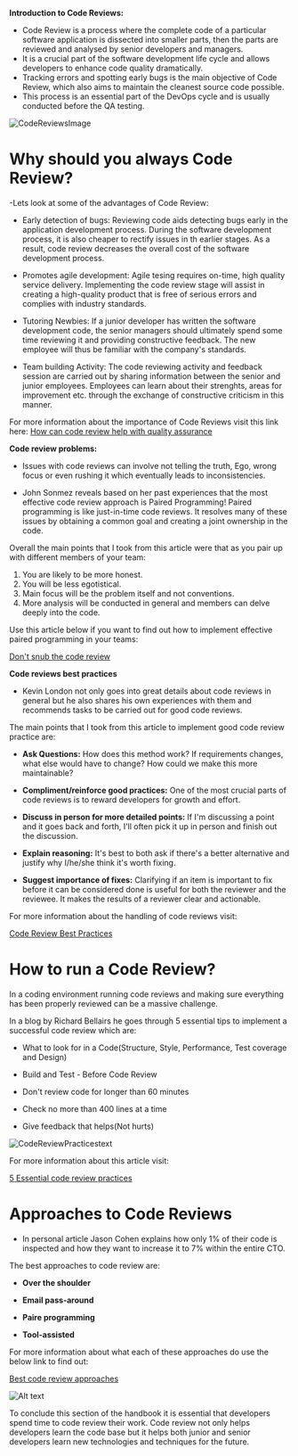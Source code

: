 **Introduction to Code Reviews:**

- Code Review is a process where the complete code of a particular software application is dissected into smaller parts, then the parts are reviewed and analysed by senior developers and managers.
- It is a crucial part of the software development life cycle and allows developers to enhance code quality dramatically.
- Tracking errors and spotting early bugs is the main objective of Code Review, which also aims to maintain the cleanest source code possible.
- This process is an essential part of the DevOps cycle and is usually conducted before the QA testing.

![CodeReviewsImage](codeReviewsImage.jpg)


# Why should you always Code Review?

-Lets look at some of the advantages of Code Review:

- Early detection of bugs: Reviewing code aids detecting bugs early in the application development process. During the software development process, it is also cheaper to rectify issues in th earlier stages. As a result, code review decreases the overall cost of the software development process.

- Promotes agile development: Agile tesing requires on-time, high quality service delivery. Implementing the code review stage will assist in creating a high-quality product that is free of serious errors and complies with industry standards.

- Tutoring Newbies: If a junior developer has written the software development code, the senior managers should ultimately spend some time reviewing it and providing constructive feedback. The new employee will thus be familiar with the company's standards.

- Team building Activity: The code reviewing activity and feedback session are carried out by sharing information between the senior and junior employees. Employees can learn about their strenghts, areas for improvement etc. through the exchange of constructive criticism in this manner.

For more information about the importance of Code Reviews visit this link here: [How can code review help with quality assurance](https://www.browserstack.com/guide/code-review-for-quality-assurance#:~:text=Code%20Review%20is%20a%20process,in%20its%20cleanest%20possible%20state.)




**Code review problems:**

- Issues with code reviews can involve not telling the truth, Ego, wrong focus or even rushing it which eventually leads to inconsistencies.

- John Sonmez reveals based on her past experiences that the most effective code review approach is Paired Programming! Paired programming is like just-in-time code reviews. It resolves many of these issues by obtaining a common goal and creating a joint ownership in the code.

Overall the main points that I took from this article were that as you pair up with different members of your team:

1. You are likely to be more honest.
2. You will be less egotistical.
3. Main focus will be the problem itself and not conventions.
4. More analysis will be conducted in general and members can delve deeply into the code.

Use this article below if you want to find out how to implement effective paired programming in your teams:

[Don't snub the code review](https://simpleprogrammer.com/dont-snub-the-code-review/?utm_content=cmp-true)


**Code reviews best practices**

-  Kevin London not only goes into great details about code reviews in general but he also shares his own experiences with them and recommends tasks to be carried out for good code reviews.

The main points that I took from this article to implement good code review practice are:

- **Ask Questions:** How does this method work? If requirements changes, what else would have to change? How could we make this more maintainable?

- **Compliment/reinforce good practices:** One of the most crucial parts of code reviews is to reward developers for growth and effort.

- **Discuss in person for more detailed points:** If I'm discussing a point and it goes back and forth, I'll often pick it up in person and finish out the discussion.

- **Explain reasoning:** It's best to both ask if there's a better alternative and justify why I/he/she think it's worth fixing.

- **Suggest importance of fixes:** Clarifying if an item is important to fix before it can be considered done is useful for both the reviewer and the reviewee. It makes the results of a reviewer clear and actionable.

For more information about the handling of code reviews visit: 

[Code Review Best Practices](https://www.kevinlondon.com/2015/05/05/code-review-best-practices)


# How to run a Code Review?

In a coding environment running code reviews and making sure everything has been properly reviewed can be a massive challenge.

In a blog by Richard Bellairs he goes through 5 essential tips to implement a successful code review which are:



- What to look for in a Code(Structure, Style, Performance, Test coverage and Design)

- Build and Test - Before Code Review

- Don't review code for longer than 60 minutes

- Check no more than 400 lines at a time

- Give feedback that helps(Not hurts)


![CodeReviewPracticestext](CodeReviewPractices.png)


For more information about this article visit:

[5 Essential code review practices ](https://www.perforce.com/blog/qac/9-best-practices-for-code-review)





# Approaches to Code Reviews

- In personal article Jason Cohen explains how only 1% of their code is inspected and how they want to increase it to 7% within the entire CTO.

The best approaches to code review are:

- **Over the shoulder**

- **Email pass-around** 

- **Paire programming** 

- **Tool-assisted** 

For more information about what each of these approaches do use the below link to find out:

[Best code review approaches ](https://www.methodsandtools.com/archive/archive.php?id=66)







![Alt text](CodeReviewFlowChart.png)






To conclude this section of the handbook it is essential that developers spend time to code review their work. Code review not only helps developers learn the code base but it helps both junior and senior developers learn new technologies and techniques for the future.






